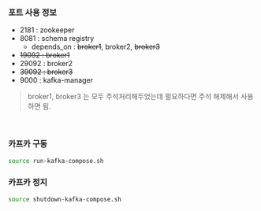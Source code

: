 
### 포트 사용 정보
- 2181 : zookeeper
- 8081 : schema registry
    - depends_on : ~~broker1~~, broker2, ~~broker3~~
- ~~19092 : broker1~~
- 29092 : broker2
- ~~39092 : broker3~~
- 9000 : kafka-manager

> broker1, broker3 는 모두 주석처리해두었는데 필요하다면 주석 해제해서 사용하면 됨.

<br>

### 카프카 구동
```bash
source run-kafka-compose.sh
```

### 카프카 정지
```bash
source shutdown-kafka-compose.sh
```

